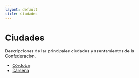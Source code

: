 ```yaml
---
layout: default
title: Ciudades
---
```


# Ciudades

Descripciones de las principales ciudades y asentamientos de la Confederación.

*   [Córdoba](cordoba.md)
*   [Dársena](darsena/__indice__.md) 


